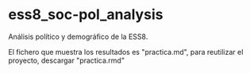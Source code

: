 # ess8_soc-pol_analysis
Análisis político y demográfico de la ESS8.

El fichero que muestra los resultados es "practica.md", para reutilizar el proyecto, descargar "practica.rmd"
